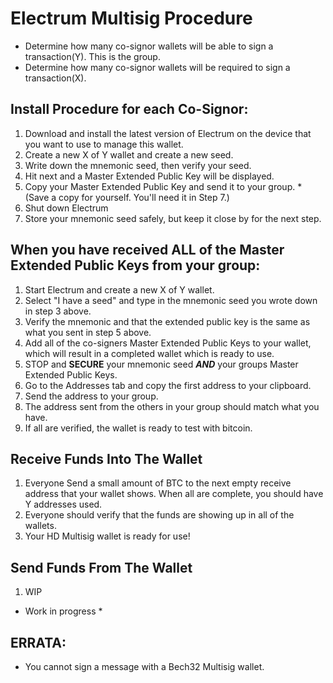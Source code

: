 # Electrum Multisig Procedure
* Determine how many co-signor wallets will be able to sign a transaction(Y). This is the group.
* Determine how many co-signor wallets will be required to sign a transaction(X).

## Install Procedure for **each** Co-Signor:
1. Download and install the latest version of Electrum on the device that you want to use to manage this wallet.
2. Create a new X of Y wallet and create a new seed. 
3. Write down the mnemonic seed, then verify your seed.
4. Hit next and a Master Extended Public Key will be displayed.
5. Copy your Master Extended Public Key and send it to your group. *(Save a copy for yourself. You'll need it in Step 7.)
6. Shut down Electrum
7. Store your mnemonic seed safely, but keep it close by for the next step.

## When you have received ALL of the Master Extended Public Keys from your group:
1. Start Electrum and create a new X of Y wallet.
2. Select "I have a seed" and type in the mnemonic seed you wrote down in step 3 above.
3. Verify the mnemonic and that the extended public key is the same as what you sent in step 5 above.
4. Add all of the co-signers Master Extended Public Keys to your wallet, which will result in a completed wallet which is ready to use.
5. STOP and **SECURE** your mnemonic seed ***AND*** your groups Master Extended Public Keys.
7. Go to the Addresses tab and copy the first address to your clipboard.
8. Send the address to your group.
9. The address sent from the others in your group should match what you have.
10. If all are verified, the wallet is ready to test with bitcoin.

## Receive Funds Into The Wallet
1. Everyone Send a small amount of BTC to the next empty receive address that your wallet shows. When all are complete, you should have Y addresses used.
2. Everyone should verify that the funds are showing up in all of the wallets.
3. Your HD Multisig wallet is ready for use!

## Send Funds From The Wallet
1. WIP
* Work in progress *

## ERRATA:
* You cannot sign a message with a Bech32 Multisig wallet.
